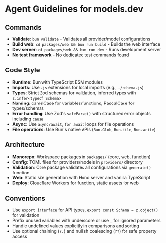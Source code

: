 # Agent Guidelines for models.dev

## Commands
- **Validate**: `bun validate` - Validates all provider/model configurations
- **Build web**: `cd packages/web && bun run build` - Builds the web interface
- **Dev server**: `cd packages/web && bun run dev` - Runs development server
- **No test framework** - No dedicated test commands found

## Code Style
- **Runtime**: Bun with TypeScript ESM modules
- **Imports**: Use `.js` extensions for local imports (e.g., `./schema.js`)
- **Types**: Strict Zod schemas for validation, inferred types with `z.infer<typeof Schema>`
- **Naming**: camelCase for variables/functions, PascalCase for types/schemas
- **Error handling**: Use Zod's `safeParse()` with structured error objects including `cause`
- **Async**: Use `async/await`, `for await` loops for file operations
- **File operations**: Use Bun's native APIs (`Bun.Glob`, `Bun.file`, `Bun.write`)

## Architecture
- **Monorepo**: Workspace packages in `packages/` (core, web, function)
- **Config**: TOML files for providers/models in `providers/` directory
- **Validation**: Core package validates all configurations via `generate()` function
- **Web**: Static site generation with Hono server and vanilla TypeScript
- **Deploy**: Cloudflare Workers for function, static assets for web

## Conventions
- Use `export interface` for API types, `export const Schema = z.object()` for validation
- Prefix unused variables with underscore or use `_` for ignored parameters
- Handle undefined values explicitly in comparisons and sorting
- Use optional chaining (`?.`) and nullish coalescing (`??`) for safe property access